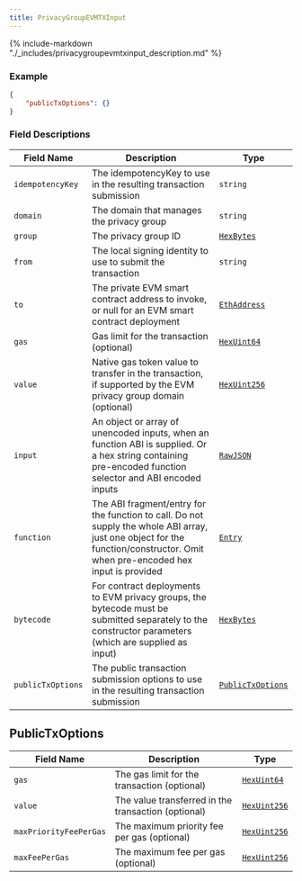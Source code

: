 ```yaml
---
title: PrivacyGroupEVMTXInput
---
```

{% include-markdown "./_includes/privacygroupevmtxinput_description.md" %}

### Example

```json
{
    "publicTxOptions": {}
}
```

### Field Descriptions

| Field Name | Description | Type |
|------------|-------------|------|
| `idempotencyKey` | The idempotencyKey to use in the resulting transaction submission | `string` |
| `domain` | The domain that manages the privacy group | `string` |
| `group` | The privacy group ID | [`HexBytes`](simpletypes.md#hexbytes) |
| `from` | The local signing identity to use to submit the transaction | `string` |
| `to` | The private EVM smart contract address to invoke, or null for an EVM smart contract deployment | [`EthAddress`](simpletypes.md#ethaddress) |
| `gas` | Gas limit for the transaction (optional) | [`HexUint64`](simpletypes.md#hexuint64) |
| `value` | Native gas token value to transfer in the transaction, if supported by the EVM privacy group domain (optional) | [`HexUint256`](simpletypes.md#hexuint256) |
| `input` | An object or array of unencoded inputs, when an function ABI is supplied. Or a hex string containing pre-encoded function selector and ABI encoded inputs | [`RawJSON`](simpletypes.md#rawjson) |
| `function` | The ABI fragment/entry for the function to call. Do not supply the whole ABI array, just one object for the function/constructor. Omit when pre-encoded hex input is provided | [`Entry`](transactioninput.md#entry) |
| `bytecode` | For contract deployments to EVM privacy groups, the bytecode must be submitted separately to the constructor parameters (which are supplied as input) | [`HexBytes`](simpletypes.md#hexbytes) |
| `publicTxOptions` | The public transaction submission options to use in the resulting transaction submission | [`PublicTxOptions`](#publictxoptions) |

## PublicTxOptions

| Field Name | Description | Type |
|------------|-------------|------|
| `gas` | The gas limit for the transaction (optional) | [`HexUint64`](simpletypes.md#hexuint64) |
| `value` | The value transferred in the transaction (optional) | [`HexUint256`](simpletypes.md#hexuint256) |
| `maxPriorityFeePerGas` | The maximum priority fee per gas (optional) | [`HexUint256`](simpletypes.md#hexuint256) |
| `maxFeePerGas` | The maximum fee per gas (optional) | [`HexUint256`](simpletypes.md#hexuint256) |


